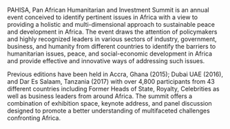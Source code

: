 PAHISA, Pan African Humanitarian and Investment Summit is an annual event conceived to identify pertinent issues in Africa with a view to providing a holistic and multi-dimensional approach to sustainable peace and development in Africa. The event draws the attention of policymakers and highly recognized leaders in various sectors of industry, government, business, and humanity from different countries to identify the barriers to humanitarian issues, peace, and social-economic development in Africa and provide effective and innovative ways of addressing such issues.

Previous editions have been held in Accra, Ghana (2015); Dubai UAE (2016), and Dar Es Salaam, Tanzania (2017) with over 4,800 participants from 43 different countries including Former Heads of State, Royalty, Celebrities as well as business leaders from around Africa. The summit offers a combination of exhibition space, keynote address, and panel discussion designed to promote a better understanding of multifaceted challenges confronting Africa.

